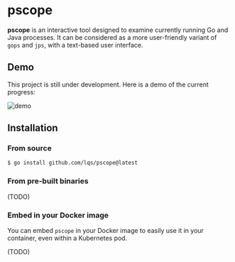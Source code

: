 # pscope

**pscope** is an interactive tool designed to examine currently running Go and Java processes. It can be considered as a more user-friendly variant of `gops` and `jps`, with a text-based user interface.

## Demo

This project is still under development. Here is a demo of the current progress:

![demo](https://lqs-public-us-west.oss-us-west-1.aliyuncs.com/pscope/demo-teaser.gif)

## Installation

### From source

```sh
$ go install github.com/lqs/pscope@latest
```

### From pre-built binaries
(TODO)

### Embed in your Docker image
You can embed `pscope` in your Docker image to easily use it in your container, even within a Kubernetes pod.

(TODO)